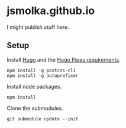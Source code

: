 # jsmolka.github.io
I might publish stuff here.

## Setup
Install [Hugo](https://github.com/gohugoio/hugo) and the [Hugo Pipes requirements](https://gohugo.io/hugo-pipes/postcss/).
```
npm install -g postcss-cli
npm install -g autoprefixer
```

Install node packages.
```
npm install
```

Clone the submodules.
```
git submodule update --init
```
